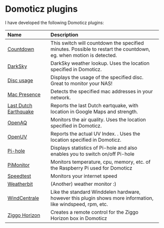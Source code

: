 # Domoticz plugins

I have developed the following Domoticz plugins:

| Name                                                                                   | Description
| :---                                                                                   | :---
| [Countdown](https://github.com/Xorfor/Domoticz-Countdown-Plugin)                       | This switch will countdown the specified minutes. Possible to restart the countdown, eg. when motion is detected.
| [DarkSky](https://github.com/Xorfor/Domoticz-DarkSky-Plugin)                           | DarkSky weather lookup. Uses the location specified in Domoticz.
| [Disc usage](https://github.com/Xorfor/Domoticz-Disc-usage-Plugin)                     | Displays the usage of the specified disc. Great to monitor your NAS!
| [Mac Presence](https://github.com/Xorfor/Domoticz-Mac-Presence-Plugin)                 | Detects the specified mac addresses in your network.
| [Last Dutch Earthquake](https://github.com/Xorfor/Domoticz-LastDutchEarthquake-Plugin) | Reports the last Dutch eartquake, with location in Google Maps and strength.
| [OpenAQ](https://github.com/Xorfor/Domoticz-OpenAQ-Plugin)                             | Monitors the air quality. Uses the location specified in Domoticz.
| [OpenUV](https://github.com/Xorfor/Domoticz-OpenUV-Plugin)                             | Reports the actual UV Index. . Uses the location specified in Domoticz.
| [Pi-hole](https://github.com/Xorfor/Domoticz-Pi-hole-Plugin)                           | Displays statistics of Pi-hole and also enables you to switch on/off Pi-hole
| [PiMonitor](https://github.com/Xorfor/Domoticz-PiMonitor-Plugin)                       | Monitors temperature, cpu, memory, etc. of the Raspberry Pi used for Domoticz
| [Speedtest](https://github.com/Xorfor/Domoticz-Speedtest-Plugin)                       | Monitors your internet speed
| [Weatherbit](https://github.com/Xorfor/Domoticz-Weatherbit-Plugin)                     | (Another) weather monitor :)
| [WindCentrale](https://github.com/Xorfor/Domoticz-Windcentrale-Plugin)                 | Like the standard Winddelen hardware, however this plugin shows more information, like windspeed, rpm, etc.
| [Ziggo Horizon](https://github.com/Xorfor/Domoticz-ZiggoHorizon-Plugin)                | Creates a remote control for the Ziggo Horizon box in Domoticz
